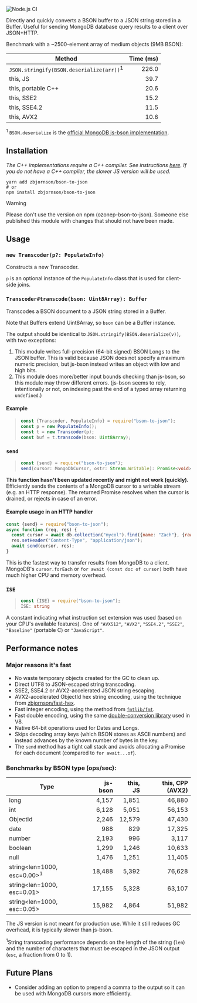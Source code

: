![Node.js CI](https://github.com/zbjornson/bson-to-json/workflows/Node.js%20CI/badge.svg)

Directly and quickly converts a BSON buffer to a JSON string stored in a Buffer.
Useful for sending MongoDB database query results to a client over JSON+HTTP.

Benchmark with a ~2500-element array of medium objects (9MB BSON):

| Method | Time (ms) |
| ------ | --------: |
| `JSON.stringify(BSON.deserialize(arr))`<sup>1</sup> | 226.0 |
| this, JS | 39.7 |
| this, portable C++ | 20.6 |
| this, SSE2 | 15.2 |
| this, SSE4.2 | 11.5 |
| this, AVX2 | 10.6 |

<sup>1</sup> `BSON.deserialize` is the [official MongoDB js-bson implementation](https://github.com/mongodb/js-bson).

## Installation

*The C++ implementations require a C++ compiler. See instructions [here](https://github.com/nodejs/node-gyp#on-unix). If you do not have a C++ compiler, the slower JS version will be used.*

```
yarn add zbjornson/bson-to-json
# or
npm install zbjornson/bson-to-json
```

> [!Warning]
> Please don't use the version on npm (ozonep-bson-to-json). Someone else
> published this module with changes that should not have been made.

## Usage

### `new Transcoder(p?: PopulateInfo)`

Constructs a new Transcoder.

`p` is an optional instance of the `PopulateInfo` class that is used for
client-side joins.

### `Transcoder#transcode(bson: Uint8Array): Buffer`

Transcodes a BSON document to a JSON string stored in a Buffer.

Note that Buffers extend Uint8Array, so `bson` can be a Buffer instance.

The output should be identical to `JSON.stringify(BSON.deserialize(v))`, with
two exceptions:

1. This module writes full-precision (64-bit signed) BSON Longs to the JSON
   buffer. This is valid because JSON does not specify a maximum numeric
   precision, but js-bson instead writes an object with low and high bits.
2. This module does more/better input bounds checking than js-bson, so this
   module may throw different errors. (js-bson seems to rely, intentionally or
   not, on indexing past the end of a typed array returning `undefined`.)

#### Example

> ```ts
> const {Transcoder, PopulateInfo} = require("bson-to-json");
> const p = new PopulateInfo();
> const t = new Transcoder(p);
> const buf = t.transcode(bson: Uint8Array);
> ```

### `send`

> ```ts
> const {send} = require("bson-to-json");
> send(cursor: MongoDbCursor, ostr: Stream.Writable): Promise<void>
> ```

**This function hasn't been updated recently and might not work (quickly).**
Efficiently sends the contents of a MongoDB cursor to a writable stream (e.g.
an HTTP response). The returned Promise resolves when the cursor is drained, or
rejects in case of an error.

#### Example usage in an HTTP handler

```js
const {send} = require("bson-to-json");
async function (req, res) {
  const cursor = await db.collection("mycol").find({name: "Zach"}, {raw: true});
  res.setHeader("Content-Type", "application/json");
  await send(cursor, res);
}
```

This is the fastest way to transfer results from MongoDB to a client. MongoDB's
`cursor.forEach` or `for await (const doc of cursor)` both have much higher CPU
and memory overhead.

### `ISE`

> ```ts
> const {ISE} = require("bson-to-json");
> ISE: string
> ```

A constant indicating what instruction set extension was used (based on your
CPU's available features). One of `"AVX512"`, `"AVX2"`, `"SSE4.2"`, `"SSE2"`,
`"Baseline"` (portable C) or `"JavaScript"`.

## Performance notes

### Major reasons it's fast

* No waste temporary objects created for the GC to clean up.
* Direct UTF8 to JSON-escaped string transcoding.
* SSE2, SSE4.2 or AVX2-accelerated JSON string escaping.
* AVX2-accelerated ObjectId hex string encoding, using the technique from
  [zbjornson/fast-hex](https://github.com/zbjornson/fast-hex).
* Fast integer encoding, using the method from [`fmtlib/fmt`](https://github.com/fmtlib/fmt).
* Fast double encoding, using the same [double-conversion library](https://github.com/google/double-conversion)
  used in V8.
* Native 64-bit operations used for Dates and Longs.
* Skips decoding array keys (which BSON stores as ASCII numbers) and instead
  advances by the known number of bytes in the key.
* The `send` method has a tight call stack and avoids allocating a Promise for
  each document (compared to `for await...of`).

### Benchmarks by BSON type (ops/sec):

| Type | js-bson | this, JS | this, CPP (AVX2) |
| ---- | ---: | ---: | ---: |
| long | 4,157 | 1,851 | 46,880
| int | 6,128 | 5,051 | 56,153
| ObjectId | 2,246 | 12,579 | 47,430
| date | 988 | 829 | 17,325
| number | 2,193 | 996 | 3,117
| boolean | 1,299 | 1,246 | 10,633
| null | 1,476 | 1,251 | 11,405
| string\<len=1000, esc=0.00><sup>1</sup> | 18,488 | 5,392 | 76,628
| string\<len=1000, esc=0.01> | 17,155 | 5,328 | 63,107
| string\<len=1000, esc=0.05> | 15,982 | 4,864 | 51,982

The JS version is not meant for production use. While it still reduces GC
overhead, it is typically slower than js-bson.

<sup>1</sup>String transcoding performance depends on the length of the string
(`len`) and the number of characters that must be escaped in the JSON output
(`esc`, a fraction from 0 to 1).

## Future Plans

- Consider adding an option to prepend a comma to the output so it can be used
  with MongoDB cursors more efficiently.
